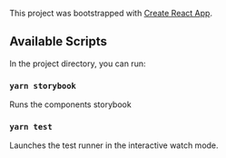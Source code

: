 This project was bootstrapped with [Create React App](https://github.com/facebook/create-react-app).

## Available Scripts

In the project directory, you can run:

### `yarn storybook`

Runs the components storybook

### `yarn test`

Launches the test runner in the interactive watch mode.
